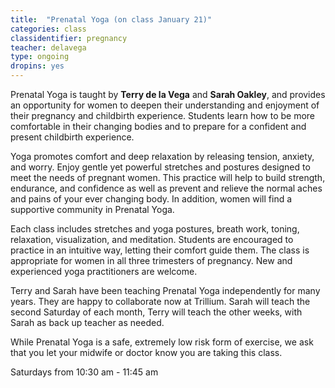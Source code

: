 ```yaml
---
title:  "Prenatal Yoga (on class January 21)"
categories: class
classidentifier: pregnancy
teacher: delavega
type: ongoing
dropins: yes
---
```

Prenatal Yoga is taught by **Terry de la Vega** and **Sarah Oakley**, and provides an opportunity for women to deepen their understanding and enjoyment of their pregnancy and childbirth experience. Students learn how to be more comfortable in their changing bodies and to prepare for a confident and present childbirth experience.

Yoga promotes comfort and deep relaxation by releasing tension, anxiety, and worry. Enjoy gentle yet powerful stretches and postures designed to meet the needs of pregnant women. This practice will help to build strength, endurance, and confidence as well as prevent and relieve the normal aches and pains of your ever changing body. In addition, women will find a supportive community in Prenatal Yoga.

Each class includes stretches and yoga postures, breath work, toning, relaxation, visualization, and meditation. Students are encouraged to practice in an intuitive way, letting their comfort guide them. The class is appropriate for women in all three trimesters of pregnancy. New and experienced yoga practitioners are welcome.

Terry and Sarah have been teaching Prenatal Yoga independently for many years. They are happy to collaborate now at Trillium. Sarah will teach the second Saturday of each month, Terry will teach the other weeks, with Sarah as back up teacher as needed.

While Prenatal Yoga is a safe, extremely low risk form of exercise, we ask that you let your midwife or doctor know you are taking this class.

Saturdays from 10:30 am - 11:45 am
